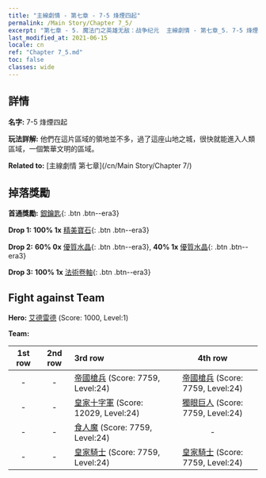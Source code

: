 ```yaml
---
title: "主線劇情 - 第七章 - 7-5 烽煙四起"
permalink: /Main Story/Chapter 7_5/
excerpt: "第七章 - 5. 魔法门之英雄无敌：战争纪元  主線劇情 - 第七章_5. 7-5 烽煙四起"
last_modified_at: 2021-06-15
locale: cn
ref: "Chapter 7_5.md"
toc: false
classes: wide
---
```


## 詳情

 **名字:** 7-5 烽煙四起

 **玩法詳解:** 他們在這片區域的領地並不多，過了這座山地之城，很快就能進入人類區域，一個繁華文明的區域。

 **Related to:** [主線劇情 第七章](/cn/Main Story/Chapter 7/)

## 掉落獎勵

 **首通獎勵:** [銀鑰匙](/cn/Items/con_693/){: .btn .btn--era3}

 **Drop 1:** **100% 1x** [精美寶石](/cn/Items/mat_23/){: .btn .btn--era3}

 **Drop 2:** **60% 0x** [優質水晶](/cn/Items/mat_17/){: .btn .btn--era3}, **40% 1x** [優質水晶](/cn/Items/mat_17/){: .btn .btn--era3}

 **Drop 3:** **100% 1x** [法術卷軸](/cn/Items/con_694/){: .btn .btn--era3}


## Fight against Team
 **Hero:** [艾德雷德](/cn/heroes/Adelaide/) (Score: 1000, Level:1)

 **Team:**


  | 1st row | 2nd row | 3rd row | 4th row |
  |:----:|:----:|:----|:----:|
  | - | - | [帝國槍兵](/cn/units/Pikeman/) (Score: 7759, Level:24)  | [帝國槍兵](/cn/units/Pikeman/) (Score: 7759, Level:24)  |
  | - | - | [皇家十字軍](/cn/units/Swordsman/) (Score: 12029, Level:24)  | [獨眼巨人](/cn/units/Cyclops/) (Score: 7759, Level:24)  |
  | - | - | [食人魔](/cn/units/Ogre/) (Score: 7759, Level:24)  | - |
  | - | - | [皇家騎士](/cn/units/Cavalier/) (Score: 7759, Level:24)  | [皇家騎士](/cn/units/Cavalier/) (Score: 7759, Level:24)  |


